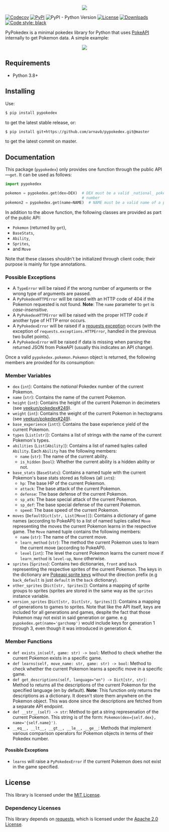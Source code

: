 <p align='center'>
    <img src='https://raw.githubusercontent.com/arnavb/pypokedex/master/assets/logo.png'/>
</p>

[![Codecov](https://img.shields.io/codecov/c/github/arnavb/pypokedex.svg)](https://codecov.io/gh/arnavb/pypokedex)
[![PyPI](https://img.shields.io/pypi/v/pypokedex.svg)](https://pypi.org/project/pypokedex/)
![PyPI - Python Version](https://img.shields.io/pypi/pyversions/pypokedex.svg)
[![License](https://img.shields.io/github/license/arnavb/pypokedex.svg)](https://github.com/arnavb/pypokedex/blob/master/LICENSE)
[![Downloads](https://static.pepy.tech/badge/pypokedex)](https://pepy.tech/project/pypokedex)
[![Code style: black](https://img.shields.io/badge/code%20style-black-000000.svg)](https://github.com/psf/black)

PyPokedex is a minimal pokedex library for Python that uses
[PokeAPI](https://pokeapi.co/) internally to get Pokemon data. A simple example:

<p align='center'>
    <img src='https://raw.githubusercontent.com/arnavb/pypokedex/master/assets/example-usage.png'/>
</p>

## Requirements

- Python 3.8+

## Installing

Use:

```bash
$ pip install pypokedex
```

to get the latest stable release, or:

```bash
$ pip install git+https://github.com/arnavb/pypokedex.git@master
```

to get the latest commit on master.

## Documentation

This package (`pypokedex`) only provides one function through the public
API—`get`. It can be used as follows:

```python
import pypokedex

pokemon = pypokedex.get(dex=DEX)  # DEX must be a valid _national_ pokedex
                                  # number
pokemon2 = pypokedex.get(name=NAME)  # NAME must be a valid name of a pokemon
```

In addition to the above function, the following classes are provided as part of
the public API:

- `Pokemon` (returned by `get`),
- `BaseStats`,
- `Ability`,
- `Sprites`,
- and `Move`

Note that these classes shouldn't be initialized through client code; their
purpose is mainly for type annotations.

### Possible Exceptions

- A `TypeError` will be raised if the wrong number of arguments or the wrong
  type of arguments are passed.
- A `PyPokedexHTTPError` will be raised with an HTTP code of 404 if the Pokemon
  requested is not found. **Note**: The `name` parameter to `get` is
  _case-insensitive_.
- A `PyPokedexHTTPError` will be raised with the proper HTTP code if another
  type of HTTP error occurs.
- A `PyPokedexError` will be raised if a
  [requests exception](http://docs.python-requests.org/en/master/_modules/requests/exceptions/)
  occurs (with the exception of `requests.exceptions.HTTPError`, handled in the
  previous two bullet points).
- A `PyPokedexError` will be raised if data is missing when parsing the returned
  JSON from PokeAPI (usually this indicates an API change).

Once a valid `pypokedex.pokemon.Pokemon` object is returned, the following
members are provided for its consumption:

### Member Variables

- `dex` (`int`): Contains the _national_ Pokedex number of the current Pokemon.
- `name` (`str`): Contains the name of the current Pokemon.
- `height` (`int`): Contains the height of the current Pokemon in decimeters
  (see [veekun/pokedex#249](https://github.com/veekun/pokedex/issues/249)).
- `weight` (`int`): Contains the weight of the current Pokemon in hectograms
  (see [veekun/pokedex#249](https://github.com/veekun/pokedex/issues/249)).
- `base_experience` (`intt`): Contains the base experience yield of the current
  Pokemon.
- `types` (`List[str]`): Contains a list of strings with the name of the current
  Pokemon's types.
- `abilities` (`List[Ability]`): Contains a list of named tuples called
  `Ability`. Each `Ability` has the following members:
  - `name` (`str`): The name of the current ability.
  - `is_hidden` (`bool`): Whether the current ability is a hidden ability or
    not.
- `base_stats` (`BaseStats`): Contains a named tuple with the current Pokemon's
  base stats stored as follows (all `int`s):
  - `hp`: The base HP of the current Pokemon.
  - `attack`: The base attack of the current Pokemon.
  - `defense`: The base defense of the current Pokemon.
  - `sp_atk`: The base special attack of the current Pokemon.
  - `sp_def`: The base special defense of the current Pokemon.
  - `speed`: The base speed of the current Pokemon.
- `moves` (`DefaultDict[str, List[Move]]`): Contains a dictionary of game names
  (according to PokeAPI) to a list of named tuples called `Move` representing
  the moves the current Pokemon learns in the respective game. The `Move` named
  tuple contains the following members:
  - `name` (`str`): The name of the current move.
  - `learn_method` (`str`): The method the current Pokemon uses to learn the
    current move (according to PokeAPI).
  - `level` (`int`): The level the current Pokemon learns the current move if
    `learn_method` is `level-up`, `None` otherwise.
- `sprites` (`Sprites`): Contains two dictionaries, `front` and `back`
  representing the respective sprites of the current Pokemon. The keys in the
  dictionary are
  [Pokeapi sprite keys](https://pokeapi.co/docs/v2.html#pokemonsprites) without
  the direction prefix (e.g `back_default` is just `default` in the `back`
  dictionary).
- `other_sprites` (`Dict[str, Sprites]`): Contains a mapping of sprite groups to
  sprites (sprites are stored in the same way as the `sprites` instance
  variable.
- `version_sprites` (`Dict[str, Dict[str, Sprites]]`): Contains a mapping of
  generations to games to sprites. Note that like the API itself, keys are
  included for all generations and games, despite the fact that those Pokemon
  may not exist in said generation or game. e.g `pypokedex.get(name='garchomp')`
  would include keys for generation 1 through 3, even though it was introduced
  in generation 4.

### Member Functions

- `def exists_in(self, game: str) -> bool`: Method to check whether the current
  Pokemon exists in a specific game.
- `def learns(self, move_name: str, game: str) -> bool`: Method to check whether
  the current Pokemon learns a specific move in a specific game.
- `def get_descriptions(self, language="en") -> Dict[str, str]`: Method to
  returns all the descriptions of the current Pokemon for the specified language
  (en by default). **Note**: This function only returns the descriptions as a
  dictionary. It doesn't store them anywhere on the Pokemon object. This was
  done since the descriptions are fetched from a separate API endpoint.
- `def __str__(self) -> str`: Method to get a string represenation of the
  current Pokemon. This string is of the form:
  `Pokemon(dex={self.dex}, name='{self.name}')`.
- `__eq__, __lt__, __gt__, __le__, __ge__`: Methods that implement various
  comparison operators for Pokemon objects in terms of their Pokedex number.

#### Possible Exceptions

- `learns` will raise a `PyPokedexError` if the current Pokemon does not exist
  in the game specified.

## License

This library is licensed under the
[MIT License](https://github.com/arnavb/pypokedex/blob/master/LICENSE).

### Dependency Licenses

This library depends on [requests](https://github.com/requests/requests), which
is licensed under the
[Apache 2.0 License](https://github.com/requests/requests/blob/master/LICENSE).
